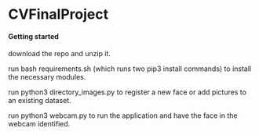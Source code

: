# CVFinalProject

#### Getting started
download the repo and unzip it.

run bash requirements.sh (which runs two pip3 install commands) to install the necessary modules.

run python3 directory_images.py to register a new face or add pictures to an existing dataset.

run python3 webcam.py to run the application and have the face in the webcam identified.
